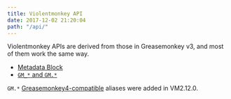 ```yaml
---
title: Violentmonkey API
date: 2017-12-02 21:20:04
path: "/api/"
---
```


Violentmonkey APIs are derived from those in Greasemonkey v3, and most of them work the same way.

- [Metadata Block](metadata-block/)
- [`GM_*` and `GM.*`](gm/)

`GM.*` [Greasemonkey4-compatible](https://wiki.greasespot.net/Greasemonkey_Manual:API) aliases were added in VM2.12.0.
